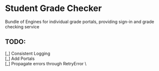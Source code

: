 # Student Grade Checker
Bundle of Engines for individual grade portals, providing sign-in and grade checking service

## TODO:
[\_] Consistent Logging \
[\_] Add Portals \
[\_] Propagate errors through RetryError \